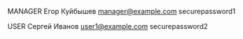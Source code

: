MANAGER
Егор Куйбышев
manager@example.com
securepassword1

USER
Сергей Иванов
user1@example.com
securepassword2
